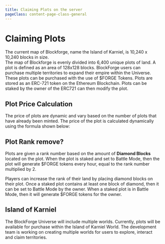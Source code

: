 ```yaml
---
title: Claiming Plots on the server
pageClass: content-page-class-general
---
```


# Claiming Plots


The current map of Blockforge, name the Island of Karniel, is 10,240 x 10,240 blocks in size.  
The map of Blockforge is evenly divided into 6,400 unique plots of land. A plot is defined as an area of 128x128 blocks. BlockForge users can purchase multiple territories to expand their empire within the Universe. These plots can be purchased with the use of $FORGE Tokens. Plots are stored as an ERC-721 token on the Ethereum Blockchain. Plots can be staked by the owner of the ERC721 can then modify the plot.

<plotImages/>



## Plot Price Calculation

The price of plots are dynamic and vary based on the number of plots that have already been minted. The price of the plot is calculated dynamically using the formula shown below:
<plotEquation/>

<plotprice/>


## Plot Rank remove?
Plots are given a rank number based on the amount of **Diamond Blocks** located on the plot. When the plot is staked and set to Battle Mode, then the plot will generate $FORGE tokens every hour, equal to the rank number multiplied by 2.
<!-- The plot must be staked and set to Battle Mode to generate $FORGE tokens.  -->
<!-- Plot rankings can affect the amount of tokens the plot can generate.  -->
<!-- A plot with a higher rank will generate more $FORGE tokens per day.  -->
Players can increase the rank of their land by placing diamond blocks on their plot. Once a staked plot contains at least one block of diamond, then it can be set to Battle Mode by the owner. When a staked plot is in Battle Mode, then it will generate $FORGE tokens for the owner.

<!--

* Plot owners can generate additional $FORGE tokens when in-game

* Plot owners can increase their in-game $FORGE generation by increasing the plot rank

* Plot rank is determined based off the resources available within the plot

* Rent Pass to other players to help receive a share of their generated $FORGE

* Plot owners can rent their BlockForge pass to other players, and receive a share of the $FORGE tokens generated when the renter is in-game -->


## Island of Karniel
The BlockForge Universe will include multiple worlds. Currently, plots will be available for purchase within the Island of Karniel World.
The development team is working on creating multiple worlds for users to explore, interact and claim territories.
